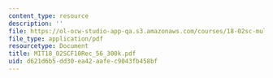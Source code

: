 ```yaml
---
content_type: resource
description: ''
file: https://ol-ocw-studio-app-qa.s3.amazonaws.com/courses/18-02sc-multivariable-calculus-fall-2010/d621d6b5dd30ea42aafec9043fb458bf_MIT18_02SCF10Rec_56_300k.pdf
file_type: application/pdf
resourcetype: Document
title: MIT18_02SCF10Rec_56_300k.pdf
uid: d621d6b5-dd30-ea42-aafe-c9043fb458bf
---
```

